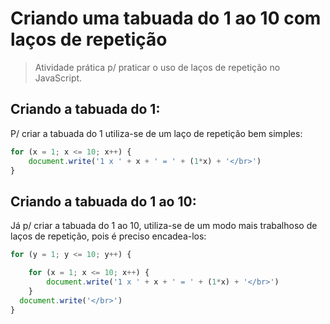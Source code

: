 # Criando uma tabuada do 1 ao 10 com laços de repetição
>Atividade prática p/ praticar o uso de laços de repetição no JavaScript.

## Criando a tabuada do 1:

P/ criar a tabuada do 1 utiliza-se de um laço de repetição bem simples:

```js
for (x = 1; x <= 10; x++) {
    document.write('1 x ' + x + ' = ' + (1*x) + '</br>')
}
```

## Criando a tabuada do 1 ao 10:

Já p/ criar a tabuada do 1 ao 10, utiliza-se de um modo mais trabalhoso de laços de repetição, pois é preciso encadea-los:

```js
for (y = 1; y <= 10; y++) {

    for (x = 1; x <= 10; x++) {
        document.write('1 x ' + x + ' = ' + (1*x) + '</br>')
    }
  document.write('</br>')
}
